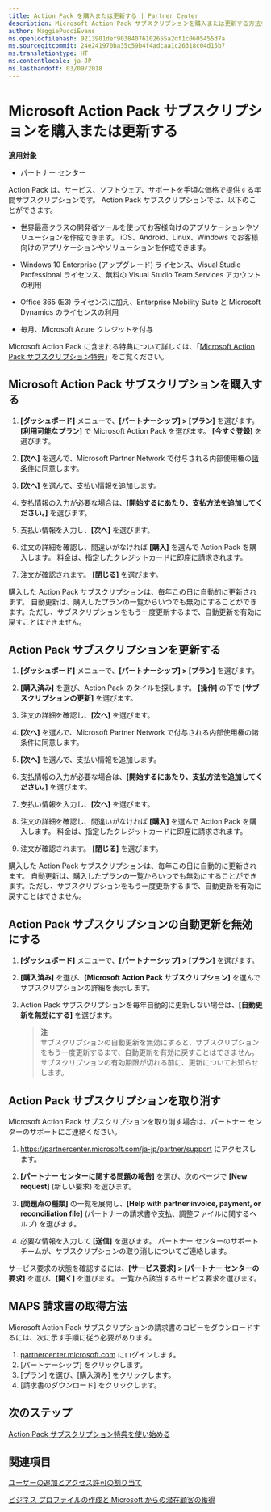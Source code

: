 ```yaml
---
title: Action Pack を購入または更新する | Partner Center
description: Microsoft Action Pack サブスクリプションを購入または更新する方法を説明します。
author: MaggiePucciEvans
ms.openlocfilehash: 9213901def90384076102655a2df1c0605455d7a
ms.sourcegitcommit: 24e241970ba35c59b4f4adcaa1c26318c04d15b7
ms.translationtype: HT
ms.contentlocale: ja-JP
ms.lasthandoff: 03/09/2018
---
```

# <a name="purchase-or-renew-a-microsoft-action-pack-subscription"></a>Microsoft Action Pack サブスクリプションを購入または更新する

**適用対象**

-  パートナー センター


Action Pack は、サービス、ソフトウェア、サポートを手頃な価格で提供する年間サブスクリプションです。 Action Pack サブスクリプションでは、以下のことができます。

- 世界最高クラスの開発者ツールを使ってお客様向けのアプリケーションやソリューションを作成できます。 iOS、Android、Linux、Windows でお客様向けのアプリケーションやソリューションを作成できます。 

- Windows 10 Enterprise (アップグレード) ライセンス、Visual Studio Professional ライセンス、無料の Visual Studio Team Services アカウントの利用 

- Office 365 (E3) ライセンスに加え、Enterprise Mobility Suite と Microsoft Dynamics のライセンスの利用 

- 毎月、Microsoft Azure クレジットを付与

Microsoft Action Pack に含まれる特典について詳しくは、「[Microsoft Action Pack サブスクリプション特典](mpn-action-pack-subscription-benefits.md)」をご覧ください。 


## <a name="purchase-a-microsoft-action-pack-subscription"></a>Microsoft Action Pack サブスクリプションを購入する

1. **[ダッシュボード]** メニューで、**[パートナーシップ] > [プラン]** を選びます。 **[利用可能なプラン]** で Microsoft Action Pack を選びます。 **[今すぐ登録]** を選びます。 

2. **[次へ]** を選んで、Microsoft Partner Network で付与される内部使用権の[諸条件](https://go.microsoft.com/fwlink/?linkid=842232)に同意します。  

3. **[次へ]** を選んで、支払い情報を追加します。 

4. 支払情報の入力が必要な場合は、**[開始するにあたり、支払方法を追加してください。]** を選びます。 

5. 支払い情報を入力し、**[次へ]** を選びます。

6. 注文の詳細を確認し、間違いがなければ **[購入]** を選んで Action Pack を購入します。 料金は、指定したクレジットカードに即座に請求されます。

7. 注文が確認されます。 **[閉じる]** を選びます。

購入した Action Pack サブスクリプションは、毎年この日に自動的に更新されます。 自動更新は、購入したプランの一覧からいつでも無効にすることができます。ただし、サブスクリプションをもう一度更新するまで、自動更新を有効に戻すことはできません。 


## <a name="renew-your-action-pack-subscription"></a>Action Pack サブスクリプションを更新する

1. **[ダッシュボード]** メニューで、**[パートナーシップ] > [プラン]** を選びます。  

2. **[購入済み]** を選び、Action Pack のタイルを探します。 **[操作]** の下で **[サブスクリプションの更新]** を選びます。  

3. 注文の詳細を確認し、**[次へ]** を選びます。

4. **[次へ]** を選んで、Microsoft Partner Network で付与される内部使用権の諸条件に同意します。  

5. **[次へ]** を選んで、支払い情報を追加します。 

6. 支払情報の入力が必要な場合は、**[開始するにあたり、支払方法を追加してください。]** を選びます。 

7. 支払い情報を入力し、**[次へ]** を選びます。

8. 注文の詳細を確認し、間違いがなければ **[購入]** を選んで Action Pack を購入します。 料金は、指定したクレジットカードに即座に請求されます。

9. 注文が確認されます。 **[閉じる]** を選びます。

購入した Action Pack サブスクリプションは、毎年この日に自動的に更新されます。 自動更新は、購入したプランの一覧からいつでも無効にすることができます。ただし、サブスクリプションをもう一度更新するまで、自動更新を有効に戻すことはできません。 


## <a name="turn-off-automatic-action-pack-subscription-renewal"></a>Action Pack サブスクリプションの自動更新を無効にする

1. **[ダッシュボード]** メニューで、**[パートナーシップ] > [プラン]** を選びます。 

2. **[購入済み]** を選び、**[Microsoft Action Pack サブスクリプション]** を選んでサブスクリプションの詳細を表示します。 

3. Action Pack サブスクリプションを毎年自動的に更新しない場合は、**[自動更新を無効にする]** を選びます。 

    >**注**<br>
    サブスクリプションの自動更新を無効にすると、サブスクリプションをもう一度更新するまで、自動更新を有効に戻すことはできません。 サブスクリプションの有効期限が切れる前に、更新についてお知らせします。


## <a name="cancel-your-action-pack-subscription"></a>Action Pack サブスクリプションを取り消す

Microsoft Action Pack サブスクリプションを取り消す場合は、パートナー センターのサポートにご連絡ください。

1. https://partnercenter.microsoft.com/ja-jp/partner/support にアクセスします。

2. **[パートナー センターに関する問題の報告]** を選び、次のページで **[New request]** (新しい要求) を選びます。

3. **[問題点の種類]** の一覧を展開し、**[Help with partner invoice, payment, or reconciliation file]** (パートナーの請求書や支払、調整ファイルに関するヘルプ) を選びます。 

4. 必要な情報を入力して **[送信]** を選びます。 パートナー センターのサポート チームが、サブスクリプションの取り消しについてご連絡します。

サービス要求の状態を確認するには、**[サービス要求] > [パートナー センターの要求]** を選び、**[開く]** を選びます。 一覧から該当するサービス要求を選びます。  

## <a name="how-to-get-your-maps-invoice"></a>MAPS 請求書の取得方法

Microsoft Action Pack サブスクリプションの請求書のコピーをダウンロードするには、次に示す手順に従う必要があります。

1. [partnercenter.microsoft.com](https://partnercenter.microsoft.com) にログインします。 
2. [パートナーシップ] をクリックします。 
3. [プラン] を選び、[購入済み] をクリックします。 
4. [請求書のダウンロード] をクリックします。
 
## <a name="next-steps"></a>次のステップ

[Action Pack サブスクリプション特典を使い始める](manage-your-partner-network-benefits.md)


## <a name="see-also"></a>関連項目

[ユーザーの追加とアクセス許可の割り当て](create-user-accounts-and-set-permissions.md)

[ビジネス プロファイルの作成と Microsoft からの潜在顧客の獲得](create-a-marketing-profile.md)



